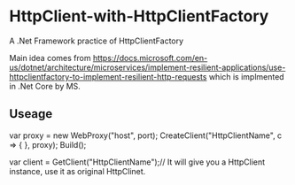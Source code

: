 # HttpClient-with-HttpClientFactory
A .Net Framework practice of HttpClientFactory

Main idea comes from https://docs.microsoft.com/en-us/dotnet/architecture/microservices/implement-resilient-applications/use-httpclientfactory-to-implement-resilient-http-requests
which is implmented in .Net Core by MS.

## Useage
var proxy = new WebProxy("host", port);
CreateClient("HttpClientName", c => { }, proxy);
Build();

var client = GetClient("HttpClientName");// It will give you a HttpClient instance, use it as original HttpClinet.
